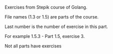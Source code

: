 Exercises from Stepik course of Golang.

File names (1.3 or 1.5) are parts of the course. 

Last number is the number of exercise in this part. 

For example 1.5.3 - Part 1.5, exercise 3.

Not all parts have exercises
